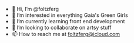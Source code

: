 - 👋 Hi, I’m @foltzferg
- 👀 I’m interested in everything Gaia's Green Girls
- 🌱 I’m currently learning front end development 
- 💞️ I’m looking to collaborate on artsy stuff
- 📫 How to reach me at foltzferg@icloud.com

<!---
foltzferg/foltzferg is a ✨ special ✨ repository because its `README.md` (this file) appears on your GitHub profile.
You can click the Preview link to take a look at your changes.
--->
